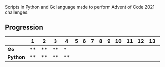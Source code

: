Scripts in Python and Go language made to perform Advent of Code 2021 challenges. 
## Progression 
|            |  1 |  2 |  3 |  4 |  5 |  6 |  7 |  8 |  9 | 10 | 11 | 12 | 13 | 14 | 15 | 16 | 17 | 18 | 19 | 20 | 21 | 22 | 24 |
|------------|----|----|----|----|----|----|----|----|----|----|----|----|----|----|----|----|----|----|----|----|----|----|----|
| __Go__     | ** | ** | ** | *  |    |    |    |    |    |    |    |    |    |    |    |    |    |    |    |    |    |    |    |
| __Python__ | ** | ** | ** | ** |    |    |    |    |    |    |    |    |    |    |    |    |    |    |    |    |    |    |    |